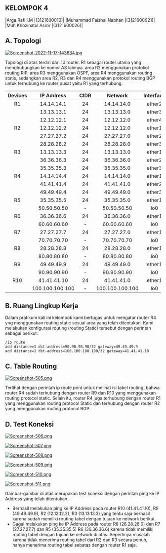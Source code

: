 ## KELOMPOK 4
|Arga Rafi I.M |(3121600010)|
|Muhammad Faishal Nabhan |(3121600021)|
|Muh Khozinatul Asror |(3121600026)|

## A. Topologi
[![Screenshot-2022-11-17-143634.jpg](https://i.postimg.cc/pTYRGm47/Screenshot-2022-11-17-143634.jpg)](https://postimg.cc/S2sBjxy7)

Topologi di atas terdiri dari 10 router. R1 sebagai router utama yang menghubungkan ke nomor AS lainnya. area R2 menggunakan protokol routing RIP, area R3 menggunakan OSPF, area R4 menggunakan routing statis, sedangkan area R2, R3 dan R4 menggunakan protokol routing BGP untuk terhubung ke router pusat yaitu R1 yang terhubung.

| Devices |   IP Address    | CIDR |     Network     | Interface |
| :-----: | :-------------: | :--: | :-------------: | :-------: |
|   R1    |   14.14.14.1    |  24  |   14.14.14.0    |  ether2   |
|         |   13.13.13.1    |  24  |   13.13.13.0    |  ether3   |
|         |   12.12.12.1    |  24  |   12.12.12.0    |  ether4   |
|   R2    |   12.12.12.2    |  24  |   12.12.12.0    |  ether1   |
|         |   27.27.27.2    |  24  |   27.27.27.0    |  ether2   |
|         |   28.28.28.2    |  24  |   28.28.28.0    |  ether3   |
|   R3    |   13.13.13.3    |  24  |   13.13.13.0    |  ether1   |
|         |   36.36.36.3    |  24  |   36.36.36.0    |  ether2   |
|         |   35.35.35.3    |  24  |   35.35.35.0    |  ether3   |
|   R4    |   14.14.14.4    |  24  |   14.14.14.0    |  ether1   |
|         |   41.41.41.4    |  24  |   41.41.41.0    |  ether2   |
|         |   49.49.49.4    |  24  |   49.49.49.0    |  ether3   |
|   R5    |   35.35.35.5    |  24  |   35.35.35.0    |  ether1   |
|         |   50.50.50.50   |  -   |   50.50.50.50   |    lo0    |
|   R6    |   36.36.36.6    |  24  |   36.36.36.0    |  ether1   |
|         |   60.60.60.60   |  -   |   60.60.60.60   |    lo0    |
|   R7    |   27.27.27.7    |  24  |   27.27.27.0    |  ether1   |
|         |   70.70.70.70   |  -   |   70.70.70.70   |    lo0    |
|   R8    |   28.28.28.8    |  24  |   28.28.28.0    |  ether1   |
|         |   80.80.80.80   |  -   |   80.80.80.80   |    lo0    |
|   R9    |   49.49.49.9    |  24  |   49.49.49.0    |  ether1   |
|         |   90.90.90.90   |  -   |   90.90.90.90   |    lo0    |
|   R10   |   41.41.41.10   |  24  |   41.41.41.0    |  ether1   |
|         | 100.100.100.100 |  -   | 100.100.100.100 |    lo0    |

## B. Ruang Lingkup Kerja

Dalam pratikum kali ini kelompok kami bertugas untuk mengatur router R4 yng menggunakan routing static sesuai area yang telah ditentukan. Kami melakukan konfigurasi routing (routing Static) tersebut dengan perintah sebagai berikut:

    /ip route
    add distance=1 dst-address=90.90.90.90/32 gateway=49.49.49.9
    add distance=1 dst-address=100.100.100.100/32 gateway=41.41.41.10

## C. Table Routing

[![Screenshot-505.png](https://i.postimg.cc/cJ1qmdf1/Screenshot-505.png)](https://postimg.cc/YvPy2KXT)

Terlihat dengan perintah ip route print untuk melihat isi tabel routing, bahwa router R4 sudah terhubung dengan router R9 dan R10 yang menggunakan routing protocol static. Selain itu, router R4 juga terhubung dengan router R1 yang menggunakan routing protocol Static dan terhubung dengan router R2 yang menggunakan routing protocol BGP.

## D. Test Koneksi

[![Screenshot-506.png](https://i.postimg.cc/B6GmggrT/Screenshot-506.png)](https://postimg.cc/Y4bN21q0)

[![Screenshot-507.png](https://i.postimg.cc/V61FMNt4/Screenshot-507.png)](https://postimg.cc/3ySpQYnD)

[![Screenshot-508.png](https://i.postimg.cc/R0x150g9/Screenshot-508.png)](https://postimg.cc/gx4L3G9B)

[![Screenshot-509.png](https://i.postimg.cc/j5gJ5q4D/Screenshot-509.png)](https://postimg.cc/LYPsQp7S)

[![Screenshot-510.png](https://i.postimg.cc/KvggG2kY/Screenshot-510.png)](https://postimg.cc/fJDbC1v4)

[![Screenshot-511.png](https://i.postimg.cc/284hdYzK/Screenshot-511.png)](https://postimg.cc/crLvZVtR)

Gambar-gambar di atas merupakan test koneksi dengan perintah ping ke IP Address yang telah ditentukan.

- Berhasil melakukan ping ke IP Address pada router R10 (41.41.41.10), R9 (49.49.49.9), R2 (12.12.12.2), R3 (13.13.13.3) yang tentu saja berhasil karena sudah memiliki routing tabel dengan tujuan ke network berikut.
- Gagal melakukan ping ke IP Address pada router R8 (28.28.28.0) dan R7 (27.27.27.7) dan R5 (35.35.35.5) R6 (36.36.36.6) karena tidak memiliki routing tabel dengan tujuan ke network di atas. Sepertinya masalah karena tidak menerima routing tabel dari R2 dan R3 secara penuh, hanya menerima routing tabel sebatas dengan router R1 saja.